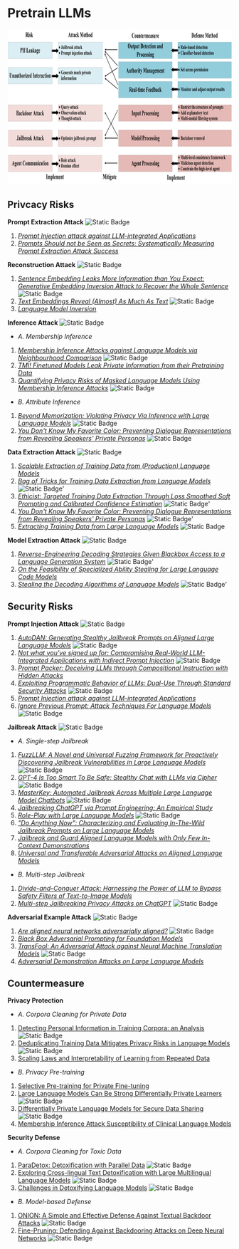 # Pretrain LLMs
<p align="center">
    <img src="../img/agent_map.png" alt="agent" width="900" height="350">
</p>

## Privcacy Risks
**Prompt Extraction Attack** ![Static Badge](https://img.shields.io/badge/Unique-red)
1. *[Prompt Injection attack against LLM-integrated Applications](https://arxiv.org/abs/2306.05499)*
2. *[Prompts Should not be Seen as Secrets: Systematically Measuring Prompt Extraction Attack Success](https://export.arxiv.org/abs/2307.06865v1)*

**Reconstruction Attack** ![Static Badge](https://img.shields.io/badge/Common-red)
1. *[Sentence Embedding Leaks More Information than You Expect: Generative Embedding Inversion Attack to Recover the Whole Sentence](https://arxiv.org/abs/2305.03010)* ![Static Badge](https://img.shields.io/badge/ACL'23-blue)
2. *[Text Embeddings Reveal (Almost) As Much As Text](https://aclanthology.org/2023.emnlp-main.765/)* ![Static Badge](https://img.shields.io/badge/EMNLP'23-blue)
3. *[Language Model Inversion](https://arxiv.org/abs/2311.13647)*

**Inference Attack** ![Static Badge](https://img.shields.io/badge/Common-red)
* *A. Membership Inference*
1. *[Membership Inference Attacks against Language Models via Neighbourhood Comparison](https://arxiv.org/abs/2305.18462)* ![Static Badge](https://img.shields.io/badge/ACL'23-blue)
2. *[TMI! Finetuned Models Leak Private Information from their Pretraining Data](https://arxiv.org/abs/2306.01181)*
3. *[Quantifying Privacy Risks of Masked Language Models Using Membership Inference Attacks](https://arxiv.org/abs/2203.03929)* ![Static Badge](https://img.shields.io/badge/EMNLP'22-blue)
* *B. Attribute Inference*
1. *[Beyond Memorization: Violating Privacy Via Inference with Large Language Models](https://arxiv.org/abs/2310.07298)* ![Static Badge](https://img.shields.io/badge/ICLR'23-blue)
2. *[You Don't Know My Favorite Color: Preventing Dialogue Representations from Revealing Speakers' Private Personas](https://arxiv.org/abs/2205.10228)* ![Static Badge](https://img.shields.io/badge/NAACL'22-blue)

**Data Extraction Attack** ![Static Badge](https://img.shields.io/badge/Common-red)
1. *[Scalable Extraction of Training Data from (Production) Language Models](https://arxiv.org/abs/2311.17035)*
2. *[Bag of Tricks for Training Data Extraction from Language Models](https://arxiv.org/abs/2302.04460)* ![Static Badge](https://img.shields.io/badge/ICML'23-blue)'
3. *[Ethicist: Targeted Training Data Extraction Through Loss Smoothed Soft Prompting and Calibrated Confidence Estimation](https://arxiv.org/abs/2307.04401)* ![Static Badge](https://img.shields.io/badge/ACL'23-blue)'
4. *[You Don't Know My Favorite Color: Preventing Dialogue Representations from Revealing Speakers' Private Personas](https://arxiv.org/abs/2205.10228)* ![Static Badge](https://img.shields.io/badge/NAACL'22-blue)'
5. *[Extracting Training Data from Large Language Models](https://arxiv.org/abs/2012.07805)* ![Static Badge](https://img.shields.io/badge/Usenix_Security'21-blue)

**Model Extraction Attack** ![Static Badge](https://img.shields.io/badge/Common-red)
1. *[Reverse-Engineering Decoding Strategies Given Blackbox Access to a Language Generation System](https://aclanthology.org/2023.inlg-main.28/)* ![Static Badge](https://img.shields.io/badge/INLG'23-blue)'
2. *[On the Feasibility of Specialized Ability Stealing for Large Language Code Models](https://export.arxiv.org/abs/2303.03012v1)*
3. *[Stealing the Decoding Algorithms of Language Models](https://arxiv.org/abs/2303.04729)* ![Static Badge](https://img.shields.io/badge/CCS'23-blue)'

## Security Risks
**Prompt Injection Attack** ![Static Badge](https://img.shields.io/badge/Unique-red)
1. *[AutoDAN: Generating Stealthy Jailbreak Prompts on Aligned Large Language Models](https://arxiv.org/abs/2310.04451)* ![Static Badge](https://img.shields.io/badge/ICLR'24-blue)
2. *[Not what you've signed up for: Compromising Real-World LLM-Integrated Applications with Indirect Prompt Injection](https://arxiv.org/abs/2302.12173)* ![Static Badge](https://img.shields.io/badge/AISec'23-blue)
3. *[Prompt Packer: Deceiving LLMs through Compositional Instruction with Hidden Attacks](https://arxiv.org/abs/2310.10077)*
4. *[Exploiting Programmatic Behavior of LLMs: Dual-Use Through Standard Security Attacks](https://arxiv.org/abs/2302.05733)* ![Static Badge](https://img.shields.io/badge/New_Frontiers_in_Adv'23-blue)
5. *[Prompt Injection attack against LLM-integrated Applications](https://arxiv.org/abs/2306.05499)*
6. *[Ignore Previous Prompt: Attack Techniques For Language Models](https://arxiv.org/abs/2211.09527)* ![Static Badge](https://img.shields.io/badge/NeurIPS_ML_Safety_Workshop'22-blue)

**Jailbreak Attack** ![Static Badge](https://img.shields.io/badge/Common-red)<br>
* *A. Single-step Jailbreak*
1. *[FuzzLLM: A Novel and Universal Fuzzing Framework for Proactively Discovering Jailbreak Vulnerabilities in Large Language Models](https://arxiv.org/abs/2309.05274)* ![Static Badge](https://img.shields.io/badge/ICASSP'24-blue)
2. *[GPT-4 Is Too Smart To Be Safe: Stealthy Chat with LLMs via Cipher](https://arxiv.org/abs/2308.06463)* ![Static Badge](https://img.shields.io/badge/ICLR'24-blue)
3. *[MasterKey: Automated Jailbreak Across Multiple Large Language Model Chatbots](https://arxiv.org/abs/2307.08715)* ![Static Badge](https://img.shields.io/badge/NDSS'24-blue)
4. *[Jailbreaking ChatGPT via Prompt Engineering: An Empirical Study](https://arxiv.org/abs/2305.13860)*
5. *[Role-Play with Large Language Models](https://arxiv.org/abs/2305.16367)* ![Static Badge](https://img.shields.io/badge/Nature'23-blue)
6. *["Do Anything Now": Characterizing and Evaluating In-The-Wild Jailbreak Prompts on Large Language Models](https://arxiv.org/abs/2308.03825)*
7. *[Jailbreak and Guard Aligned Language Models with Only Few In-Context Demonstrations](https://arxiv.org/abs/2310.06387)*
8. *[Universal and Transferable Adversarial Attacks on Aligned Language Models](https://arxiv.org/abs/2307.15043)*

* *B. Multi-step Jailbreak*
1. *[Divide-and-Conquer Attack: Harnessing the Power of LLM to Bypass Safety Filters of Text-to-Image Models](https://arxiv.org/abs/2312.07130)*
2. *[Multi-step Jailbreaking Privacy Attacks on ChatGPT](https://arxiv.org/abs/2304.05197)* ![Static Badge](https://img.shields.io/badge/EMNLP'23-blue)

**Adversarial Example Attack** ![Static Badge](https://img.shields.io/badge/Common-red)
1. *[Are aligned neural networks adversarially aligned?](https://arxiv.org/abs/2306.15447)* ![Static Badge](https://img.shields.io/badge/NIPS'23-blue)
2. *[Black Box Adversarial Prompting for Foundation Models](https://arxiv.org/abs/2302.04237)*
3. *[TransFool: An Adversarial Attack against Neural Machine Translation Models](https://arxiv.org/abs/2302.00944)* ![Static Badge](https://img.shields.io/badge/TMLR'23-blue)
4. *[Adversarial Demonstration Attacks on Large Language Models](https://arxiv.org/abs/2305.14950)*

## Countermeasure
**Privacy Protection**
* *A. Corpora Cleaning for Private Data*
1. [Detecting Personal Information in Training Corpora: an Analysis](https://aclanthology.org/2023.trustnlp-1.18/) ![Static Badge](https://img.shields.io/badge/TRUSTNLP'23-blue)
2. [Deduplicating Training Data Mitigates Privacy Risks in Language Models](https://arxiv.org/abs/2202.06539) ![Static Badge](https://img.shields.io/badge/ICML'22-blue)
3. [Scaling Laws and Interpretability of Learning from Repeated Data](https://arxiv.org/abs/2205.10487)
* *B. Privacy Pre-training*
1. [Selective Pre-training for Private Fine-tuning](https://arxiv.org/abs/2305.13865)
3. [Large Language Models Can Be Strong Differentially Private Learners](https://arxiv.org/abs/2110.05679) ![Static Badge](https://img.shields.io/badge/ICLR'22-blue)
4. [Differentially Private Language Models for Secure Data Sharing](https://aclanthology.org/2022.emnlp-main.323/) ![Static Badge](https://img.shields.io/badge/EMNLP'22-blue)
5. [Membership Inference Attack Susceptibility of Clinical Language Models](https://arxiv.org/abs/2104.08305)

**Security Defense**
* *A. Corpora Cleaning for Toxic Data*
1. [ParaDetox: Detoxification with Parallel Data](https://aclanthology.org/2022.acl-long.469/) ![Static Badge](https://img.shields.io/badge/ACL'22-blue)
2. [Exploring Cross-lingual Text Detoxification with Large Multilingual Language Models](https://aclanthology.org/2022.acl-srw.26/) ![Static Badge](https://img.shields.io/badge/ACL'22-blue)
3. [Challenges in Detoxifying Language Models](https://aclanthology.org/2021.findings-emnlp.210/) ![Static Badge](https://img.shields.io/badge/EMNLP'21-blue)
* *B. Model-based Defense*
1. [ONION: A Simple and Effective Defense Against Textual Backdoor Attacks](https://aclanthology.org/2021.emnlp-main.752/) ![Static Badge](https://img.shields.io/badge/EMNLP'21-blue)
2. [Fine-Pruning: Defending Against Backdooring Attacks on Deep Neural Networks](https://arxiv.org/abs/1805.12185) ![Static Badge](https://img.shields.io/badge/RAID'19-blue)

